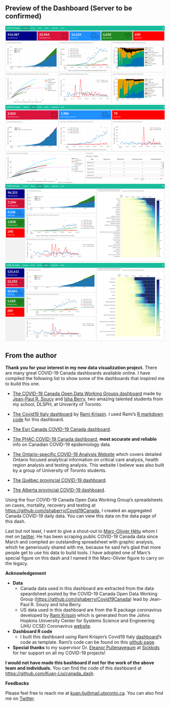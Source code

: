 
<!-- README.md is generated from README.Rmd. Please edit that file -->

## Preview of the Dashboard (Server to be confirmed)

![Summary](https://raw.githubusercontent.com/Kuan-Liu/canada_dash/master/docs/figures/pg1.png)
![Toronto](https://raw.githubusercontent.com/Kuan-Liu/canada_dash/master/docs/figures/pg2.png)
![Ontario](https://raw.githubusercontent.com/Kuan-Liu/canada_dash/master/docs/figures/pg3.png)
![Quebec](https://raw.githubusercontent.com/Kuan-Liu/canada_dash/master/docs/figures/pg4.png)

## From the author

**Thank you for your interest in my new data visualization project.**
There are many great COVID-19 Canada dashboards available online. I have
compiled the following list to show some of the dashboards that inspired
me to build this one.

  - [The COVID-19 Canada Open Data Working Groups
    dashboard](https://art-bd.shinyapps.io/covid19canada/) made by
    [Jean-Paul R. Soucy](https://twitter.com/JPSoucy) and [Isha
    Berry](https://twitter.com/ishaberry2), two amazing talented
    students from my school, DLSPH, at Univerity of Toronto.

  - [The Covid19 Italy
    dashboard](https://github.com/RamiKrispin/italy_dash) by [Rami
    Krispin](https://twitter.com/Rami_Krispin). I used Rami’s [R
    markdown code](https://github.com/RamiKrispin/covid19Italy) for this
    dashboard.

  - [The Esri Canada COVID-19 Canada
    dashboard](https://resources-covid19canada.hub.arcgis.com/).

  - [The PHAC COVID-19 Canada
    dashboard](https://experience.arcgis.com/experience/2f1a13ca0b29422f9b34660f0b705043/),
    **most accurate and reliable** info on Canadian COVID-19
    epidemiology data.

  - [The Ontario-specific COVID-19 Analysis
    Website](https://howsmyflattening.ca/#/analysis) which covers
    detailed Ontario focused analytical information on critical care
    analysis, health region analysis and testing analysis. This website
    I believe was also built by a group of University of Toronto
    students.

  - [The Québec provincial COVID-19
    dashboard](https://www.inspq.qc.ca/covid-19/donnees).

  - [The Alberta provincial COVID-19
    dashboard](https://covid19stats.alberta.ca/).

Using the four COVID-19 Canada Open Data Working Group’s spreadsheets on
cases, mortality, recovery and testing at
<https://github.com/ishaberry/Covid19Canada>, I created an aggregated
Canada COVID-19 daily data. You can view this data on the data page of
this dash.

Last but not least, I want to give a shout-out to [Marc-Olivier
Hétu](https://twitter.com/suivicovid) whom I met on
[twitter](https://twitter.com/suivicovid). He has been scraping public
COVID-19 Canada data since March and compiled an outstanding spreadsheet
with graphic analysis, which he generiously shared with me, because he
said he’s glad that more people get to use his data to build tools. I
have adopted one of Marc’s special figure on this dash and I named it
the Marc-Olivier figure to carry on the legacy.

**Acknowledgement**

  - **Data**
      - Canada data used in this dashboard are extracted from the data
        speardsheet posted by the COVID-19 Canada Open Data Working
        Group (<https://github.com/ishaberry/Covid19Canada>) lead by
        Jean-Paul R. Soucy and Isha Berry.
      - US data used in this dashboard are from the R package
        coronavirus developed by [Rami
        Krispin](https://github.com/RamiKrispin/coronavirus) which is
        generated from the Johns Hopkins University Center for Systems
        Science and Engineering (JHU CCSE) Coronavirus
        [website](https://systems.jhu.edu/research/public-health/ncov/).
  - **Dashboard R code**
      - I built this dashboard using Rami Krispin’s Covid19 Italy
        [dashboard](https://github.com/RamiKrispin/italy_dash)’s code as
        template. Rami’s code can be found on this [github
        page](https://github.com/RamiKrispin/covid19Italy).
  - **Special thanks** to my supervisor Dr. [Eleanor
    Pullenayegum](https://twitter.com/EMPullenayegum) at
    [Sickkids](http://www.sickkids.ca/AboutSickKids/Directory/People/P/Eleanor-Pullenayegum-staff-profile.html)
    for her support on all my COVID-19 projects\!

**I would not have made this bashboard if not for the work of the above
team and individuals.** You can find the code of this dashboard at
<https://github.com/Kuan-Liu/canada_dash>.

**Feedbacks**

Please feel free to reach me at <kuan.liu@mail.utoronto.ca>. You can
also find me on [Twitter](https://twitter.com/KuanLiu2).
